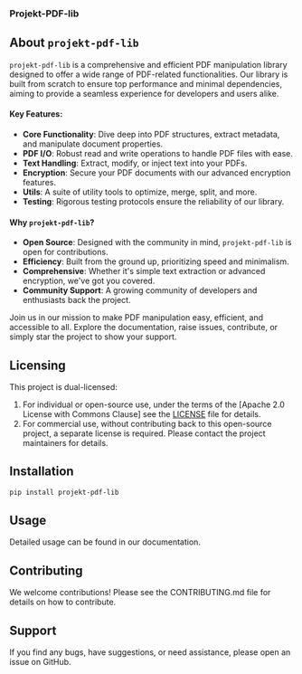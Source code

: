 ### Projekt-PDF-lib

## About `projekt-pdf-lib`

`projekt-pdf-lib` is a comprehensive and efficient PDF manipulation library designed to offer a wide range of PDF-related functionalities. Our library is built from scratch to ensure top performance and minimal dependencies, aiming to provide a seamless experience for developers and users alike.

#### Key Features:
- **Core Functionality**: Dive deep into PDF structures, extract metadata, and manipulate document properties.
- **PDF I/O**: Robust read and write operations to handle PDF files with ease.
- **Text Handling**: Extract, modify, or inject text into your PDFs.
- **Encryption**: Secure your PDF documents with our advanced encryption features.
- **Utils**: A suite of utility tools to optimize, merge, split, and more.
- **Testing**: Rigorous testing protocols ensure the reliability of our library.
  
#### Why `projekt-pdf-lib`?
- **Open Source**: Designed with the community in mind, `projekt-pdf-lib` is open for contributions.
- **Efficiency**: Built from the ground up, prioritizing speed and minimalism.
- **Comprehensive**: Whether it's simple text extraction or advanced encryption, we've got you covered.
- **Community Support**: A growing community of developers and enthusiasts back the project.

Join us in our mission to make PDF manipulation easy, efficient, and accessible to all. Explore the documentation, raise issues, contribute, or simply star the project to show your support.

## Licensing

This project is dual-licensed:

1. For individual or open-source use, under the terms of the [Apache 2.0 License with Commons Clause] see the [LICENSE](LICENSE) file for details.
2. For commercial use, without contributing back to this open-source project, a separate license is required. Please contact the project maintainers for details.

## Installation

```bash
pip install projekt-pdf-lib
```
## Usage

Detailed usage can be found in our documentation.

## Contributing

We welcome contributions! Please see the CONTRIBUTING.md file for details on how to contribute.

## Support

If you find any bugs, have suggestions, or need assistance, please open an issue on GitHub.